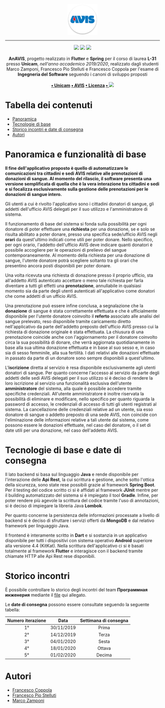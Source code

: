 <p align="center">
  <img src="Frontend/android/app/src/main/res/mipmap-xxxhdpi/ic_launcher.png" style="max-width: 20%">
</p>

---

<p align="center">
<img src="https://forthebadge.com/images/badges/made-with-java.svg"/>
<img src="https://forthebadge.com/images/badges/built-for-android.svg"/>
<img src="https://forthebadge.com/images/badges/cc-0.svg"/><br><br>
    <b>AnAVIS</b>, progetto realizzato in <b>Flutter</b> e <b>Spring</b> per il corso di laurea <b>L-31</b> presso <b>Unicam</b>, <i>nell'anno accademico 2019/2020</i>, realizzato dagli studenti Marco Zamponi, Francesco Pio Stelluti e Francesco Coppola per l'esame di <b>Ingegneria del Software</b> seguendo i canoni di sviluppo proposti
    <br><br><b>
<a href="https://www.unicam.it/">• Unicam</a>
<a href="https://avis.it">• AVIS</a>
<a href="https://it.wikipedia.org/wiki/Licenza_MIT">• Licenza</a>
<a href="https://github.com">• <img src="https://github.com/FrancisFire/AnAVIS/workflows/Spring%20Boot%20Test/badge.svg"></img></a>
</b></p>

# Tabella dei contenuti

- [Panoramica](#panoramica)
- [Tecnologie di base](#tecno)
- [Storico incontri e date di consegna](#history)
- [Autori](#autori)

# Panoramica e funzionalità di base <a name = "panoramica"></a>

**Il fine dell'applicativo proposto è quello di automatizzare le comunicazioni tra cittadini e sedi AVIS relative alle prenotazioni di donazioni di sangue. Al momento del rilascio, il software presenta una versione semplificata di quella che è la vera interazione tra cittadini e sedi e si focalizza esclusivamente sulla gestione delle prenotazioni per le donazioni di sangue intero.**

Gli utenti a cui è rivolto l'applicativo sono i cittadini donatori di sangue, gli addetti dell'ufficio AVIS delegati per il suo utilizzo e l'amministratore di sistema. 

Il funzionamento di base del sistema si fonda sulla possibilità per ogni donatore di poter effettuare una **richiesta** per una donazione, se e solo se risulta abilitato a poter donare, presso una specifica sede/ufficio AVIS negli **orari** da quest'ultimo indicati come utili per poter donare. Nello specifico, per ogni orario, l'addetto dell'ufficio AVIS deve indicare quanti donatori è possibile accogliere per le operazioni di prelievo del sangue contemporaneamente. Al momento della richiesta per una donazione di sangue, l'utente donatore potrà scegliere soltanto tra gli orari che presentino ancora posti disponibili per poter donare. 

Una volta ricevuta una richiesta di donazione presso il proprio ufficio, sta all'addetto AVIS autenticato accettare o meno tale richiesta per farla diventare a tutti gli effetti una **prenotazione**, annullabile in qualsiasi momento sia da parte degli utenti autenticati all'applicativo come donatori che come addetti di un ufficio AVIS. 

Una prenotazione può essere infine conclusa, a segnalazione che la **donazione** di sangue è stata correttamente effettuata e che è ufficialmente disponibile per l'utente donatore coinvolto il **referto** associato alle analisi del sangue prelevato, reso disponibile tramite caricamento diretto nell'applicativo da parte dell'addetto preposto dell'ufficio AVIS presso cui la richiesta di donazione originale è stata effettuata.
La chiusura di una prenotazione coincide anche con l'aggiornamento per il donatore coinvolto circa la sua possibilità di donare, che verrà aggiornata quotidianamente in base alla sua ultima donazione effettuata e in base al suo sesso e, in caso sia di sesso femminile, alla sua fertilità. I dati relativi alle donazioni effettuate in passato da parte di un donatore sono sempre disponibili a quest'ultimo. 

L'**iscrizione** diretta al servizio è resa disponibile esclusivamente agli utenti donatori di sangue. Per quanto concerne l'accesso al servizio da parte degli addetti delle sedi AVIS delegati per il suo utilizzo si è deciso di rendere la loro iscrizione al servizio una funzionalità esclusiva dell'utente **amministratore** del sistema, alla quale è possibile accedere tramite specifiche credenziali. All'utente amministratore è inoltre riservata la possibilità di eliminare e modificare, nello specifico per quanto riguarda la password di accesso, le credenziali di accesso di tutti gli utenti registrati al sistema. La cancellazione delle credenziali relative ad un utente, sia esso donatore di sangue o addetto preposto di una sede AVIS, non coincide con l'eliminazione delle informazioni relative a tali utente dal sistema, come possono essere le donazioni effettuate, nel caso del donatore, o il set di date utili per una donazione, nel caso dell'addetto AVIS.

# Tecnologie di base e date di consegna <a name = "tecno"></a>

Il lato backend si basa sul linguaggio **Java** e rende disponibile per l'interazione delle **Api Rest**, la cui scrittura e gestione, anche sotto l'ottica della sicurezza, sono state rese possibili grazie al framework **Spring Boot**. Per il testing del codice scritto ci si è affidati al framework **JUnit** mentre per il building automatizzato del sistema si è impiegato il tool **Gradle**. Infine, per poter rendere più agevole la scrittura del codice tramite l'uso di annotazioni, si è deciso di impiegare la libreria Java **Lombok**.

Per quanto concerne la persistenza delle informazioni processate a livello di backend si è deciso di sfruttare i servizi offerti da **MongoDB** e dal relativo framework per linguaggio Java.

Il frontend è interamente scritto in **Dart** e si sostanzia in un applicativo disponibile per tutti i dispositivi con sistema operativo **Android** superiore alla versione 4.4 (KitKat). Nella scrittura dell'applicativo ci si è basati totalmente al framework **Flutter** e interagisce con il backend tramite chiamate HTTP alle Api Rest rese disponibili. 

# Storico incontri <a name="history"></a>

È possibile controllare lo storico degli incontri del team **Программная инженерия** mediante il [file](https://docs.google.com/document/d/1HMiIRdHMAMtNOgoLFl8B7xCcTn9bTPi2uBCD9vcceFk/edit?usp=sharing) qui allegato.

Le **date di consegna** possono essere consultate seguendo la seguente tabella:

| Numero iterazione |    Data    | Settimana di consegna |
| :---------------: | :--------: | :-------------------: |
|        1°         | 30/11/2019 |         Prima         |
|        2°         | 14/12/2019 |         Terza         |
|        3°         | 04/01/2020 |         Sesta         |
|        4°         | 18/01/2020 |        Ottava         |
|        5°         | 01/02/2020 |        Decima         |

# Autori <a name = "autori"></a>

- [Francesco Coppola](https://github.com/azzeccagarbugli)
- [Francesco Pio Stelluti](https://github.com/FrancisFire)
- [Marco Zamponi](https://github.com/ZamponiMarco)
